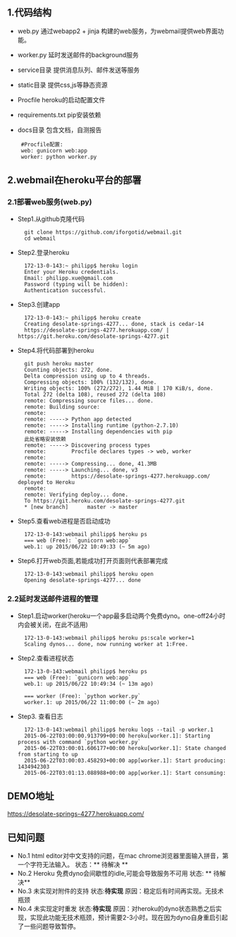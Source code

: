 ## 1.代码结构
 - web.py  通过webapp2 + jinja 构建的web服务，为webmail提供web界面功能。
 - worker.py 延时发送邮件的background服务
 - service目录 提供消息队列、邮件发送等服务
 - static目录 提供css,js等静态资源
 - Procfile heroku的启动配置文件
 - requirements.txt pip安装依赖
 - docs目录 包含文档，自测报告
 
 		#Procfile配置:
 		web: gunicorn web:app
		worker: python worker.py
 
## 2.webmail在heroku平台的部署
### 2.1部署web服务(web.py)
- Step1.从github克隆代码
	
		git clone https://github.com/iforgotid/webmail.git
		cd webmail
	
	
- Step2.登录heroku

		172-13-0-143:~ philipp$ heroku login
		Enter your Heroku credentials.
		Email: philipp.xue@gmail.com
		Password (typing will be hidden): 
		Authentication successful. 
		
- Step3.创建app

		172-13-0-143:~ philipp$ heroku create
		Creating desolate-springs-4277... done, stack is cedar-14
		https://desolate-springs-4277.herokuapp.com/ | https://git.heroku.com/desolate-springs-4277.git
		
- Step4.将代码部署到heroku

		git push heroku master
		Counting objects: 272, done.
		Delta compression using up to 4 threads.
		Compressing objects: 100% (132/132), done.
		Writing objects: 100% (272/272), 1.44 MiB | 170 KiB/s, done.
		Total 272 (delta 108), reused 272 (delta 108)
		remote: Compressing source files... done.
		remote: Building source:
		remote: 
		remote: -----> Python app detected
		remote: -----> Installing runtime (python-2.7.10)
		remote: -----> Installing dependencies with pip
		此处省略安装依赖
		remote: -----> Discovering process types
		remote:        Procfile declares types -> web, worker
		remote: 
		remote: -----> Compressing... done, 41.3MB
		remote: -----> Launching... done, v3
		remote:        https://desolate-springs-4277.herokuapp.com/ deployed to Heroku
		remote: 
		remote: Verifying deploy... done.
		To https://git.heroku.com/desolate-springs-4277.git
 		* [new branch]      master -> master


- Step5.查看web进程是否启动成功
  
  		172-13-0-143:webmail philipp$ heroku ps
		=== web (Free): `gunicorn web:app`
		web.1: up 2015/06/22 10:49:33 (~ 5m ago)
		
- Step6.打开web页面,若能成功打开页面则代表部署完成

		172-13-0-143:webmail philipp$ heroku open
		Opening desolate-springs-4277... done
		
### 2.2延时发送邮件进程的管理
- Step1.启动worker(heroku一个app最多启动两个免费dyno。one-off24小时内会被关闭，在此不适用)

		172-13-0-143:webmail philipp$ heroku ps:scale worker=1
		Scaling dynos... done, now running worker at 1:Free.
		
- Step2.查看进程状态

		172-13-0-143:webmail philipp$ heroku ps
		=== web (Free): `gunicorn web:app`
		web.1: up 2015/06/22 10:49:34 (~ 13m ago)

		=== worker (Free): `python worker.py`
		worker.1: up 2015/06/22 11:00:00 (~ 2m ago)
		
- Step3. 查看日志

		172-13-0-143:webmail philipp$ heroku logs --tail -p worker.1
		2015-06-22T03:00:00.913799+00:00 heroku[worker.1]: Starting process with command `python worker.py`
		2015-06-22T03:00:01.606177+00:00 heroku[worker.1]: State changed from starting to up
		2015-06-22T03:00:03.458293+00:00 app[worker.1]: Start producing: 1434942303
		2015-06-22T03:01:13.088988+00:00 app[worker.1]: Start consuming:


		
## DEMO地址
https://desolate-springs-4277.herokuapp.com/

## 已知问题
- No.1 html editor对中文支持的问题，在mac chrome浏览器里面输入拼音，第一个字符无法输入。 状态：** 待解决 **
- No.2 Heroku 免费dyno会间歇性的idle,可能会导致服务不可用  状态: ** 待解决**
- No.3 未实现对附件的支持  状态:**待实现**  原因：稳定后有时间再实现。无技术瓶颈
- No.4 未实现定时重发  状态:**待实现**  原因：对heroku的dyno状态熟悉之后实现，实现此功能无技术瓶颈，预计需要2-3小时。现在因为dyno自身重启引起了一些问题导致暂停。